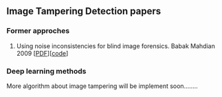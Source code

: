 ## Image Tampering Detection papers
### Former approches
1. Using noise inconsistencies for blind image forensics. Babak Mahdian 2009 [[PDF][1]][[code][2]]

### Deep learning methods


More algorithm about image tampering will be implement soon........

[1]: http://library.utia.cas.cz/separaty/2009/ZOI/saic-using%20noise%20inconsistencies%20for%20blind%20image%20forensics.pdf
[2]: https://github.com/gtwell/image_tampering_detection/blob/master/splicing_detection/dwt_noise/dwt_test.py
